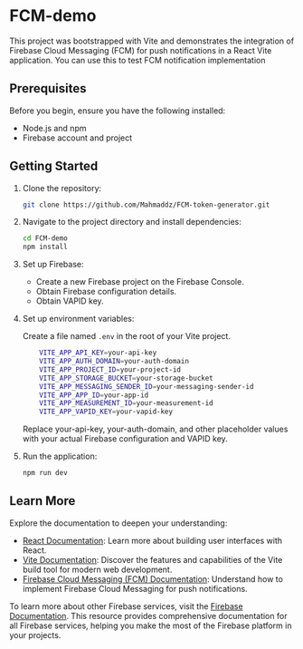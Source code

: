 # FCM-demo

This project was bootstrapped with Vite and demonstrates the integration of Firebase Cloud Messaging (FCM) for push notifications in a React Vite application.
You can use this to test FCM notification implementation

## Prerequisites

Before you begin, ensure you have the following installed:

- Node.js and npm
- Firebase account and project

## Getting Started

1. Clone the repository:

   ```bash
   git clone https://github.com/Mahmaddz/FCM-token-generator.git
   ```

2. Navigate to the project directory and install dependencies:

   ```bash
   cd FCM-demo
   npm install
   ```

3. Set up Firebase:

   - Create a new Firebase project on the Firebase Console.
   - Obtain Firebase configuration details.
   - Obtain VAPID key.

4. Set up environment variables:

   Create a file named `.env` in the root of your Vite project.

   ```bash
       VITE_APP_API_KEY=your-api-key
       VITE_APP_AUTH_DOMAIN=your-auth-domain
       VITE_APP_PROJECT_ID=your-project-id
       VITE_APP_STORAGE_BUCKET=your-storage-bucket
       VITE_APP_MESSAGING_SENDER_ID=your-messaging-sender-id
       VITE_APP_APP_ID=your-app-id
       VITE_APP_MEASUREMENT_ID=your-measurement-id
       VITE_APP_VAPID_KEY=your-vapid-key

   ```

   Replace your-api-key, your-auth-domain, and other placeholder values with your actual Firebase configuration and VAPID key.

5. Run the application:

   ```bash
   npm run dev
   ```

## Learn More

Explore the documentation to deepen your understanding:

- [React Documentation](https://react.dev/learn): Learn more about building user interfaces with React.
- [Vite Documentation](https://vitejs.dev/guide/): Discover the features and capabilities of the Vite build tool for modern web development.
- [Firebase Cloud Messaging (FCM) Documentation](https://firebase.google.com/docs/cloud-messaging): Understand how to implement Firebase Cloud Messaging for push notifications.

To learn more about other Firebase services, visit the [Firebase Documentation](https://firebase.google.com/docs/web/setup). This resource provides comprehensive documentation for all Firebase services, helping you make the most of the Firebase platform in your projects.

